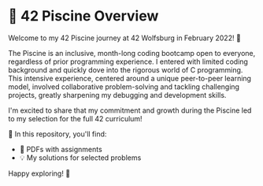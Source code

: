 # 🌊 42 Piscine Overview

Welcome to my 42 Piscine journey at 42 Wolfsburg in February 2022! 🚀

The Piscine is an inclusive, month-long coding bootcamp open to everyone, regardless of prior programming experience. I entered with limited coding background and quickly dove into the rigorous world of C programming. This intensive experience, centered around a unique peer-to-peer learning model, involved collaborative problem-solving and tackling challenging projects, greatly sharpening my debugging and development skills.

I'm excited to share that my commitment and growth during the Piscine led to my selection for the full 42 curriculum!

📂 In this repository, you'll find:
- 📄 PDFs with assignments
- 💡 My solutions for selected problems

Happy exploring! 🌟